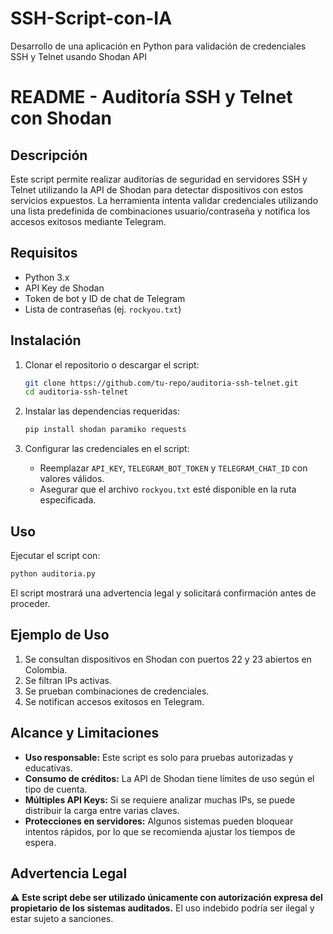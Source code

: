 # SSH-Script-con-IA
Desarrollo de una aplicación en Python para validación de credenciales  SSH y Telnet usando Shodan API


# README - Auditoría SSH y Telnet con Shodan

## Descripción

Este script permite realizar auditorías de seguridad en servidores SSH y Telnet utilizando la API de Shodan para detectar dispositivos con estos servicios expuestos. La herramienta intenta validar credenciales utilizando una lista predefinida de combinaciones usuario/contraseña y notifica los accesos exitosos mediante Telegram.

## Requisitos

- Python 3.x
- API Key de Shodan
- Token de bot y ID de chat de Telegram
- Lista de contraseñas (ej. `rockyou.txt`)

## Instalación

1. Clonar el repositorio o descargar el script:

   ```sh
   git clone https://github.com/tu-repo/auditoria-ssh-telnet.git
   cd auditoria-ssh-telnet
   ```

2. Instalar las dependencias requeridas:

   ```sh
   pip install shodan paramiko requests
   ```

3. Configurar las credenciales en el script:

   - Reemplazar `API_KEY`, `TELEGRAM_BOT_TOKEN` y `TELEGRAM_CHAT_ID` con valores válidos.
   - Asegurar que el archivo `rockyou.txt` esté disponible en la ruta especificada.

## Uso

Ejecutar el script con:

```sh
python auditoria.py
```

El script mostrará una advertencia legal y solicitará confirmación antes de proceder.

## Ejemplo de Uso

1. Se consultan dispositivos en Shodan con puertos 22 y 23 abiertos en Colombia.
2. Se filtran IPs activas.
3. Se prueban combinaciones de credenciales.
4. Se notifican accesos exitosos en Telegram.

## Alcance y Limitaciones

- **Uso responsable:** Este script es solo para pruebas autorizadas y educativas.
- **Consumo de créditos:** La API de Shodan tiene límites de uso según el tipo de cuenta.
- **Múltiples API Keys:** Si se requiere analizar muchas IPs, se puede distribuir la carga entre varias claves.
- **Protecciones en servidores:** Algunos sistemas pueden bloquear intentos rápidos, por lo que se recomienda ajustar los tiempos de espera.

## Advertencia Legal

⚠️ **Este script debe ser utilizado únicamente con autorización expresa del propietario de los sistemas auditados.** El uso indebido podría ser ilegal y estar sujeto a sanciones.

